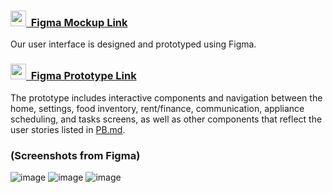 ### [<img src="https://i.postimg.cc/tCtZbDtF/figma-logo-copy.png" width="25"> &nbsp;Figma Mockup Link](https://www.figma.com/file/xqk3xT3T9Q8HLMvEOeGEq5/Tabs-UI-Design?node-id=0%3A1)
Our user interface is designed and prototyped using Figma.
### [<img src="https://i.postimg.cc/tCtZbDtF/figma-logo-copy.png" width="25"> &nbsp;Figma Prototype Link](https://www.figma.com/proto/xqk3xT3T9Q8HLMvEOeGEq5/Tabs-UI-Design?node-id=22%3A2&scaling=min-zoom&page-id=0%3A1&starting-point-node-id=22%3A2&show-proto-sidebar=1)
The prototype includes interactive components and navigation between the home, settings, food inventory, rent/finance, communication, appliance scheduling, and tasks screens, as well as other components that reflect the user stories listed in [PB.md](https://github.com/UTSCCSCC01/Tabs/blob/main/doc/sprint0/PB.md).
### (Screenshots from Figma)
![image](https://user-images.githubusercontent.com/35664551/191865748-9f5e97a8-657c-405a-863c-79b3990370d3.png)
![image](https://user-images.githubusercontent.com/35664551/191858145-d79fb9ca-0d33-471e-8dd2-e4c3b0d41ecd.png)
![image](https://user-images.githubusercontent.com/35664551/191858196-e4032fbc-ad0c-4636-accf-5944b4d78475.png)
